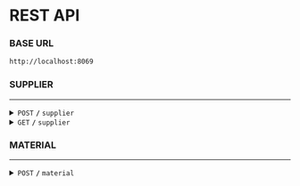 # REST API
### BASE URL
```sh
http://localhost:8069
```
### SUPPLIER
------------------------------------------------------------------------------------------
<details>
<summary><code>POST</code> <code><b>/</b></code> <code>supplier</code></summary>

#### DESCRIPTION
```sh
Create a supplier
```
#### REQUEST
> | Headers      |  Body     |
> |-----------|-----------|
> | `Content-Type": "application/json`      |  `{"name": "Supplier 1"}` | 

#### Responses
> | Code     | Response                      |
> |---------------|-----------------------------------|
> | `201`         | `{"message": "Supplier has been created successfully", "data": {"id": 3, "name": "Supplier 1"}}`| 
> | `400`         | `{"message": "Name can not be empty"}`|

</details>

<details>
<summary><code>GET</code> <code><b>/</b></code> <code>supplier</code></summary>

#### DESCRIPTION
```sh
Retrieve all suppliers
```

#### Responses
> | Code     | Response                      |
> |---------------|-----------------------------------|
> | `200`         | `{"data": [{"id": 1, "name": "Supplier Test"}]}`| 
> | `404`         | `{"message": "No supplier found"}`|

</details>

### MATERIAL
------------------------------------------------------------------------------------------
<details>
<summary><code>POST</code> <code><b>/</b></code> <code>material</code></summary>

#### DESCRIPTION
```sh
Create a material
```
#### REQUEST
> | Headers      |  Body     |
> |-----------|-----------|
> | `Content-Type": "application/json`      |  `{"code": "M1", "name": "material 1", material_type": "cotton", "buy_price": 1005, "supplier_id": 1}` | 

#### Responses
> | Code     | Response                      |
> |---------------|-----------------------------------|
> | `201`         | `{"message": "Material has been created successfully", "data": {"id": 5, "code": "M1", "name": "material 1", "material_type": "cotton", "buy_price": 1005.0, "supplier_id": 1, "supplier_name": "Supplier Test"}}`| 
> | `400`         | `{"message": "Code can not be empty"}`|
> | `400`         | `{"message": "Name can not be empty"}`|
> | `400`         | `{"message": "Material type can not be empty"}`|
> | `400`         | `{"message": "Material type can only be fabric, jeans or cotton"}`|
> | `400`         | `{"message": "Buy price can not filled by string"}`|
> | `400`         | `{"message": "Buy price must be greater than equal to 100"}`|
> | `400`         | `{"message": "Supplier ID must be integer"}`|
> | `400`         | `{"message": "Supplier ID must be greater than equal to 1"}`|

</details>